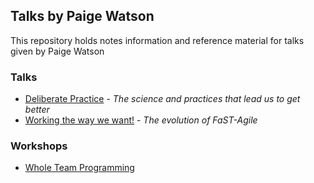 
## Talks by Paige Watson
This repository holds notes information and reference material for talks given by Paige Watson

### Talks

- [Deliberate Practice](https://github.com/MyTurnyet/Talks/tree/main/deliberate-practice) - *The science and practices that lead us to get better*
- [Working the way we want!](https://github.com/MyTurnyet/Talks/tree/main/working-the-way-we-want) - *The evolution of FaST-Agile*

### Workshops

- [Whole Team Programming](https://github.com/MyTurnyet/Talks/tree/main/whole-team-programming)
